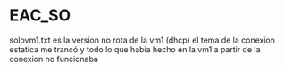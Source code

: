 # EAC_SO

solovm1.txt es la version no rota de la vm1 (dhcp)
el tema de la conexion estatica me trancó y todo lo que habia hecho en la vm1 a partir de la  conexion no funcionaba
